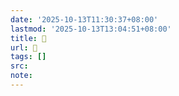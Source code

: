 ```yaml
---
date: '2025-10-13T11:30:37+08:00'
lastmod: '2025-10-13T13:04:51+08:00'
title: 󰦣
url: 󰦣
tags: []
src:
note:
---
```

